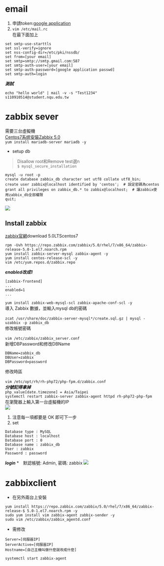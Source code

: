# email
1. 申請token:[google application](https://security.google.com/settings/security/apppasswords?pli=1)
2. `vim /etc/mail.rc`
<br>在最下面加上<br>
```
set smtp-use-starttls
set ssl-verify=ignore
set nss-config-dir=/etc/pki/nssdb/
set from=[your email]
set smtp=smtp://smtp.gmail.com:587
set smtp-auth-user=[your email]
set smtp-auth-password=[google application passwd]
set smtp-auth=login
```
***測試***
```
echo "hello world" | mail -v -s "Test1234" s110910514@student.nqu.edu.tw
```
# zabbix sever
需要三台虛擬機<br>
[Centos7系统安裝Zabbix 5.0](https://cloud.tencent.com/developer/article/1943154)<br>
```yum install mariadb-server mariadb -y```<br>
* setup db
> Disallow root和Remove test選n<br>
```$ mysql_secure_installation ```<br>
```
mysql -u root -p
create database zabbix_db character set utf8 collate utf8_bin;
create user zabbix@localhost identified by 'centos';  # 設定密碼為centos
grant all privileges on zabbix_db.* to zabbix@localhost;  # 讓zabbix使用zabbix_db全部權限
quit;
```
![](images/db01.jpg)
## Install zabbix
[zabbix官網](https://www.zabbix.com/)download 5.0LTScentos7
```
rpm -Uvh https://repo.zabbix.com/zabbix/5.0/rhel/7/x86_64/zabbix-release-5.0-1.el7.noarch.rpm
yum install zabbix-server-mysql zabbix-agent -y
yum install centos-release-scl -y
vim /etc/yum.repos.d/zabbix.repo
```
***enabled改成1***
```
[zabbix-frontend]
...
enabled=1
...
```
`yum install zabbix-web-mysql-scl zabbix-apache-conf-scl -y`<br>
導入 Zabbix 數據，並輸入mysql db的密碼<br>
<br>`zcat /usr/share/doc/zabbix-server-mysql*/create.sql.gz | mysql -uzabbix -p zabbix_db`<br>
修改帳號密碼<br>
<br>`vim /etc/zabbix/zabbix_server.conf`<br>
新增DBPassword和修改DBName<br>
```
DBName=zabbix_db    
DBUser=zabbix       
DBPassword=password 
```
修改時區<br>
<br>`vim /etc/opt/rh/rh-php72/php-fpm.d/zabbix.conf`<br>
***分號記得拿掉***
<br>`php_value[date.timezone] = Asia/Taipei`<br>
`systemctl restart zabbix-server zabbix-agent httpd rh-php72-php-fpm`<br>
在瀏覽器上輸入第一台虛擬機的IP<br>
![](images/zabbix01.jpg)
1. 注意每一項都要是 OK 即可下一步
2. set
```
Database type : MySQL
Database host : localhost
Database port : 0
Database name : zabbix_db
User : zabbix
Password : password
```
***login***
*　默認帳號: Admin, 密碼: zabbix
![](images/zabbix02.jpg)
# zabbixclient
* 在另外兩台上安裝
```
yum install https://repo.zabbix.com/zabbix/5.0/rhel/7/x86_64/zabbix-release-$ 5.0-1.el7.noarch.rpm -y
sudo yum install vim zabbix-agent zabbix-sender -y
sudo vim /etc/zabbix/zabbix_agentd.conf
```
* 需修改
```
Server=[伺服器IP]
ServerActive=[伺服器IP]
Hostname=[自己主機叫做什麼就改成什麼]
```
`systemctl start zabbix-agent`

